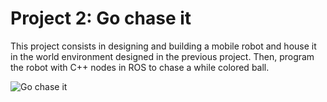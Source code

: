 # Project 2: Go chase it
This project consists in designing and building a mobile robot and house it in the world environment designed in the previous project. Then, program the robot with C++ nodes in ROS to chase a while colored ball.


![Go chase it]("https://github.com/RonaldoCD/Udacity-Robotics-Software-Engineer-Nanodegree-Projects/blob/main/Project%202:%20Go%20chase%20it/images/go_chase_it_video.mp4")
